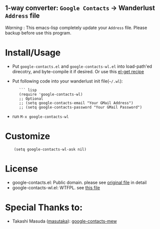 1-way converter: `Google Contacts` → Wanderlust `Address` file
---------------------------------------------------------------

*Warning* : This emacs-lisp completely update your `Address`
file. Please backup before use this program.

Install/Usage
=============

* Put `google-contacts.el` and `google-contacts-wl.el` into load-path'ed
  direcotry, and byte-compile it if desired. Or use this [el-get recipe](https://github.com/uwabami/google-contacts-wl/blob/master/google-contacts-wl.rcp)

* Put following code into your wanderlust init file(`~/.wl`):

         ``` lisp
         (require 'google-contacts-wl)
         ;; Optional
         ;; (setq google-contacts-email "Your GMail Address")
         ;; (setq google-contacts-password "Your GMail Password")

* run `M-x google-contacts-wl`         

Customize
=========

        (setq google-contacts-wl-ask nil)

License
=======

  * google-contacts.el: Public domain. please see [original file](https://github.com/uwabami/google-contacts-wl/blob/master/google-contacts.el) in detail
  * google-contacts-wl.el: WTFPL. see [this file](https://github.com/uwabami/google-contacts-wl/blob/master/WTFPL)

Special Thanks to:
==================

  * Takashi Masuda ([masutaka](https://github.com/masutaka/)): [google-contacts-mew](https://github.com/masutaka/google-contacts-mew/)
